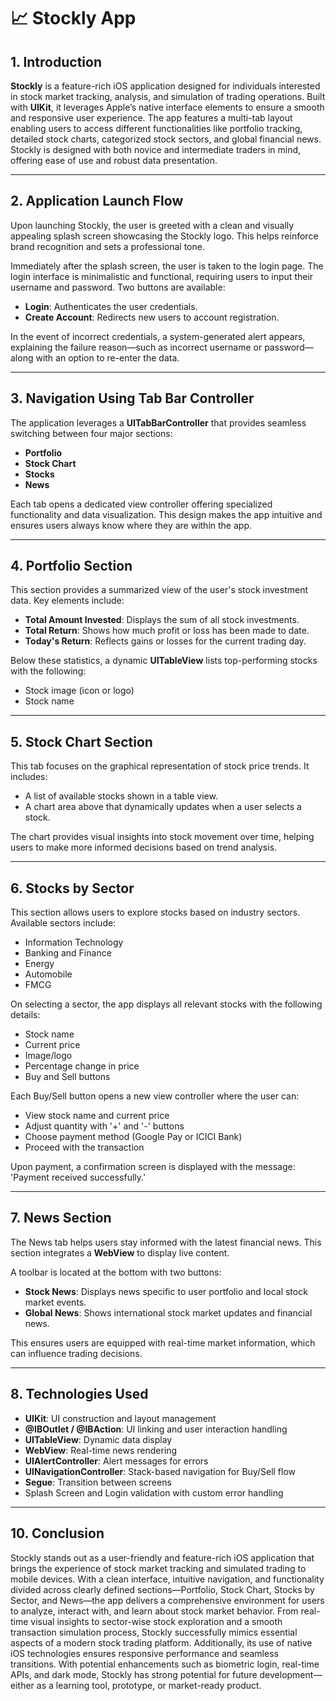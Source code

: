 # 📈 Stockly App

## 1. Introduction
**Stockly** is a feature-rich iOS application designed for individuals interested in stock market tracking, analysis, and simulation of trading operations. Built with **UIKit**, it leverages Apple’s native interface elements to ensure a smooth and responsive user experience. The app features a multi-tab layout enabling users to access different functionalities like portfolio tracking, detailed stock charts, categorized stock sectors, and global financial news. Stockly is designed with both novice and intermediate traders in mind, offering ease of use and robust data presentation.

---

## 2. Application Launch Flow
Upon launching Stockly, the user is greeted with a clean and visually appealing splash screen showcasing the Stockly logo. This helps reinforce brand recognition and sets a professional tone.

Immediately after the splash screen, the user is taken to the login page. The login interface is minimalistic and functional, requiring users to input their username and password. Two buttons are available:
- **Login**: Authenticates the user credentials.
- **Create Account**: Redirects new users to account registration.

In the event of incorrect credentials, a system-generated alert appears, explaining the failure reason—such as incorrect username or password—along with an option to re-enter the data.

---

## 3. Navigation Using Tab Bar Controller
The application leverages a **UITabBarController** that provides seamless switching between four major sections:
- **Portfolio**
- **Stock Chart**
- **Stocks**
- **News**

Each tab opens a dedicated view controller offering specialized functionality and data visualization. This design makes the app intuitive and ensures users always know where they are within the app.

---

## 4. Portfolio Section
This section provides a summarized view of the user's stock investment data. Key elements include:
- **Total Amount Invested**: Displays the sum of all stock investments.
- **Total Return**: Shows how much profit or loss has been made to date.
- **Today's Return**: Reflects gains or losses for the current trading day.

Below these statistics, a dynamic **UITableView** lists top-performing stocks with the following:
- Stock image (icon or logo)
- Stock name

---

## 5. Stock Chart Section
This tab focuses on the graphical representation of stock price trends. It includes:
- A list of available stocks shown in a table view.
- A chart area above that dynamically updates when a user selects a stock.

The chart provides visual insights into stock movement over time, helping users to make more informed decisions based on trend analysis.

---

## 6. Stocks by Sector
This section allows users to explore stocks based on industry sectors. Available sectors include:
- Information Technology
- Banking and Finance
- Energy
- Automobile
- FMCG

On selecting a sector, the app displays all relevant stocks with the following details:
- Stock name
- Current price
- Image/logo
- Percentage change in price
- Buy and Sell buttons

Each Buy/Sell button opens a new view controller where the user can:
- View stock name and current price
- Adjust quantity with '+' and '-' buttons
- Choose payment method (Google Pay or ICICI Bank)
- Proceed with the transaction

Upon payment, a confirmation screen is displayed with the message: 'Payment received successfully.'

---

## 7. News Section
The News tab helps users stay informed with the latest financial news. This section integrates a **WebView** to display live content.

A toolbar is located at the bottom with two buttons:
- **Stock News**: Displays news specific to user portfolio and local stock market events.
- **Global News**: Shows international stock market updates and financial news.

This ensures users are equipped with real-time market information, which can influence trading decisions.

---

## 8. Technologies Used
- **UIKit**: UI construction and layout management
- **@IBOutlet / @IBAction**: UI linking and user interaction handling
- **UITableView**: Dynamic data display
- **WebView**: Real-time news rendering
- **UIAlertController**: Alert messages for errors
- **UINavigationController**: Stack-based navigation for Buy/Sell flow
- **Segue**: Transition between screens
- Splash Screen and Login validation with custom error handling

---

## 10. Conclusion
Stockly stands out as a user-friendly and feature-rich iOS application that brings the experience of stock market tracking and simulated trading to mobile devices. With a clean interface, intuitive navigation, and functionality divided across clearly defined sections—Portfolio, Stock Chart, Stocks by Sector, and News—the app delivers a comprehensive environment for users to analyze, interact with, and learn about stock market behavior. From real-time visual insights to sector-wise stock exploration and a smooth transaction simulation process, Stockly successfully mimics essential aspects of a modern stock trading platform. Additionally, its use of native iOS technologies ensures responsive performance and seamless transitions. With potential enhancements such as biometric login, real-time APIs, and dark mode, Stockly has strong potential for future development—either as a learning tool, prototype, or market-ready product.
